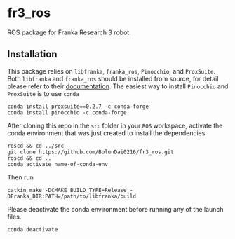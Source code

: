 # fr3_ros
ROS package for Franka Research 3 robot.

## Installation

This package relies on `libfranka`, `franka_ros`, `Pinocchio`, and `ProxSuite`. Both `libfranka` and `franka_ros` should be installed from source, for detail please refer to their [documentation](https://frankaemika.github.io/docs/installation_linux.html). The easiest way to install `Pinocchio` and `ProxSuite` is to use `conda`

```console
conda install proxsuite==0.2.7 -c conda-forge
conda install pinocchio -c conda-forge
```

After cloning this repo in the `src` folder in your `ROS` workspace, activate the conda environment that was just created to install the dependencies

```console
roscd && cd ../src
git clone https://github.com/BolunDai0216/fr3_ros.git
roscd && cd ..
conda activate name-of-conda-env
```

Then run

```console
catkin_make -DCMAKE_BUILD_TYPE=Release -DFranka_DIR:PATH=/path/to/libfranka/build
```

Please deactivate the conda environment before running any of the launch files.

```console
conda deactivate
```